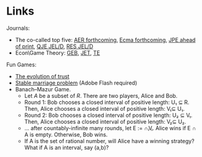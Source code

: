 # Links

Journals:

- The co-called top five: [AER forthcoming], [Ecma forthcoming], [JPE ahead of print],
  [QJE JEL/D], [RES JEL/D]
- Econ\Game Theory: [GEB], [JET], [TE](https://econtheory.org/)

Fun Games:

- [The evolution of trust](https://ncase.me/trust/)
- [Stable marriage problem](http://mathsite.math.berkeley.edu/smp/smp.html) (Adobe Flash required)
- Banach–Mazur Game.
  - Let *A* be a subset of *R*. There are two players, Alice and Bob.
  - Round 1: Bob chooses a closed interval of positive length: U₁ ⊆ R.
    Then, Alice chooses a closed interval of positive length: V₁⊆ U₁.
  - Round 2: Bob chooses a closed interval of positive length: U₂ ⊆ V₁.
    Then, Alice chooses a closed interval of positive length: V₂⊆ U₂.
  - ... after countably-infinite many rounds, 
    let E := ∩ᵢVᵢ. Alice wins if E ∩ A is empty. Otherwise, Bob wins.
  - If A is the set of rational number, will Alice have a winning strategy? What if 
    A is an interval, say (a,b)?

[AER forthcoming]: https://www.aeaweb.org/journals/aer/forthcoming
[Ecma forthcoming]: https://www.econometricsociety.org/publications/econometrica/forthcoming-papers
[JPE ahead of print]: https://www.journals.uchicago.edu/toc/jpe/0/0
[QJE JEL/D]: https://academic.oup.com/qje/search-results?q=&tax=JEL/D
[RES JEL/D]: https://academic.oup.com/restud/search-results?q=&tax=JEL/D8

[GEB]: https://www.sciencedirect.com/journal/games-and-economic-behavior/
[JET]: https://www.sciencedirect.com/journal/journal-of-economic-theory

